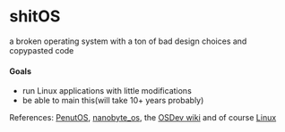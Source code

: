 # shitOS
a broken operating system with a ton of bad design choices and copypasted code

#### Goals
- run Linux applications with little modifications
- be able to main this(will take 10+ years probably)

References: [PenutOS](https://github.com/AlexandreRouma/PenutOS/), [nanobyte_os](https://github.com/chibicitiberiu/nanobyte_os), the [OSDev wiki](https://wiki.osdev.org) and of course [Linux](https://github.com/torvalds/linux)
